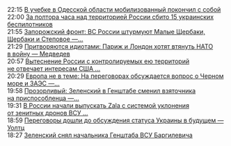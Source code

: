 <!--2025-03-16 22:15:00-->
<div class="rssn table">
  <span class="smaller gray hspace">22:15</span> <a class="nodecor" href="https://eadaily.com/ru/news/2025/03/16/v-uchebke-v-odesskoy-oblasti-mobilizovannyy-pokonchil-s-soboy">В учебке в Одесской области мобилизованный покончил с собой</a>
</div>
<div class="rssn table">
  <span class="smaller gray hspace">22:00</span> <a class="nodecor" href="https://eadaily.com/ru/news/2025/03/16/za-poltora-chasa-nad-territoriey-rossii-sbito-15-ukrainskih-bespilotnikov">За полтора часа над территорией России сбито 15 украинских беспилотников</a>
</div>
<div class="rssn table">
  <span class="smaller gray hspace">21:55</span> <a class="nodecor" href="https://eadaily.com/ru/news/2025/03/16/zaporozhskiy-front-vs-rossii-shturmuyut-malye-shcherbaki-shcherbaki-i-stepovoe-voenkory">Запорожский фронт: ВС России штурмуют Малые Щербаки, Щербаки и Степовое —...</a>
</div>
<div class="rssn table">
  <span class="smaller gray hspace">21:29</span> <a class="nodecor" href="https://eadaily.com/ru/news/2025/03/16/pritvoryayutsya-idiotami-parizh-i-london-hotyat-vtyanut-nato-v-voynu-medvedev">Притворяются идиотами: Париж и Лондон хотят втянуть НАТО в войну — Медведев</a>
</div>
<div class="rssn table">
  <span class="smaller gray hspace">20:57</span> <a class="nodecor" href="https://eadaily.com/ru/news/2025/03/16/vytesnenie-rossii-s-kontroliruemyh-eyu-territoriy-ne-otvechaet-interesam-ssha-uoltc">Вытеснение России с контролируемых ею территорий не отвечает интересам США ...</a>
</div>
<div class="rssn table">
  <span class="smaller gray hspace">20:29</span> <a class="nodecor" href="https://eadaily.com/ru/news/2025/03/16/evropa-ne-v-teme-na-peregovorah-obsuzhdaetsya-vopros-o-chernom-more-i-zaes-uitkoff">Европа не в теме: На переговорах обсуждается вопрос о Черном море и ЗАЭС —...</a>
</div>
<div class="rssn table">
  <span class="smaller gray hspace">19:58</span> <a class="nodecor" href="https://eadaily.com/ru/news/2025/03/16/prozorlivyy-zelenskiy-v-genshtabe-smenil-vzyatochnika-na-prisposoblenca-bezuglaya">Прозорливый: Зеленский в Генштабе сменил взяточника на приспособленца —...</a>
</div>
<div class="rssn table">
  <span class="smaller gray hspace">19:31</span> <a class="nodecor" href="https://eadaily.com/ru/news/2025/03/16/v-rossii-nachali-vypuskat-zala-s-sistemoy-ukloneniya-ot-zenitnyh-dronov-vsu-flesh">В России начали выпускать Zala с системой уклонения от зенитных дронов ВСУ ...</a>
</div>
<div class="rssn table">
  <span class="smaller gray hspace">18:59</span> <a class="nodecor" href="https://eadaily.com/ru/news/2025/03/16/peregovory-doshli-do-obsuzhdeniya-statusa-ukrainy-v-budushchem-uoltc">Переговоры дошли до обсуждения статуса Украины в будущем — Уолтц</a>
</div>
<div class="rssn table">
  <span class="smaller gray hspace">18:27</span> <a class="nodecor" href="https://eadaily.com/ru/news/2025/03/16/zelenskiy-snyal-nachalnika-genshtaba-vsu-bargilevicha">Зеленский снял начальника Генштаба ВСУ Баргилевича</a>
</div>